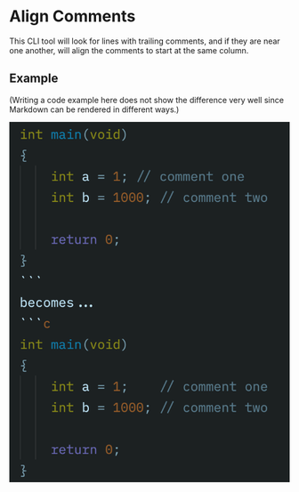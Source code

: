 # Align Comments

This CLI tool will look for lines with trailing comments, and if they are near one another, will align the comments to start at the same column. 

## Example

(Writing a code example here does not show the difference very well since Markdown can be rendered in different ways.)

![A photo example that shows a before and after of comments misaligned, then aligned by column.](example.png "Example")
